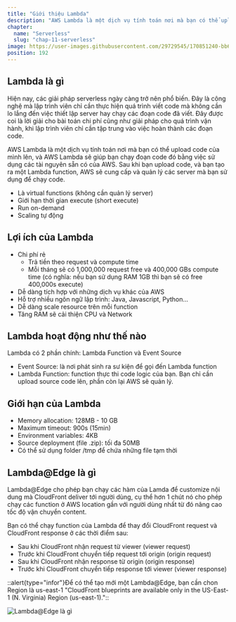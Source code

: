 ```yaml
---
title: "Giới thiệu Lambda"
description: "AWS Lambda là một dịch vụ tính toán nơi mà bạn có thể upload code của mình lên, và AWS Lambda sẽ giúp bạn chạy đoạn code đó bằng việc sử dụng các tài nguyên sẵn có của AWS. Sau khi bạn upload code, và bạn tạo ra một Lambda function, AWS sẽ cung cấp và quản lý các server mà bạn sử dụng để chạy code."
chapter:
  name: "Serverless"
  slug: "chap-11-serverless"
image: https://user-images.githubusercontent.com/29729545/170851240-bb6217ad-471d-48b5-a0f0-5e939dab7b49.png
position: 192
---
```


## Lambda là gì

Hiện nay, các giải pháp serverless ngày càng trở nên phổ biến. Đây là công nghệ mà lập trình viên chỉ cần thực hiện quá trình viết code mà không cần lo lắng đến việc thiết lập server hay chạy các đoạn code đã viết. Đây được coi là lời giải cho bài toán chi phí cũng như giải pháp cho quá trình vận hành, khi lập trình viên chỉ cần tập trung vào việc hoàn thành các đoạn code.

AWS Lambda là một dịch vụ tính toán nơi mà bạn có thể upload code của mình lên, và AWS Lambda sẽ giúp bạn chạy đoạn code đó bằng việc sử dụng các tài nguyên sẵn có của AWS. Sau khi bạn upload code, và bạn tạo ra một Lambda function, AWS sẽ cung cấp và quản lý các server mà bạn sử dụng để chạy code.

- Là virtual functions (không cần quản lý server)
- Giới hạn thời gian execute (short execute)
- Run on-demand
- Scaling tự động

## Lợi ích của Lambda

- Chi phí rẻ
  - Trả tiền theo request và compute time
  - Mỗi tháng sẽ có 1,000,000 request free và 400,000 GBs compute time (có nghĩa: nếu bạn sử dụng RAM 1GB thì bạn sẽ có free 400,000s execute)
- Dễ dàng tích hợp với những dịch vụ khác của AWS
- Hỗ trợ nhiều ngôn ngữ lập trình: Java, Javascript, Python...
- Dễ dàng scale resource trên mỗi function
- Tăng RAM sẽ cải thiện CPU và Network

## Lambda hoạt động như thế nào

Lambda có 2 phần chính: Lambda Function và Event Source

- Event Source: là nơi phát sinh ra sư kiện để gọi đến Lambda function
- Lambda Function: function thực thi code logic của bạn. Bạn chỉ cần upload source code lên, phần còn lại AWS sẽ quản lý.

## Giới hạn của Lambda

- Memory allocation: 128MB - 10 GB
- Maximum timeout: 900s (15min)
- Environment variables: 4KB
- Source deployment (file .zip): tối đa 50MB
- Có thể sử dụng folder /tmp để chứa những file tạm thời

## Lambda@Edge là gì

Lambda@Edge cho phép bạn chạy các hàm của Lamda để customize nội dung mà CloudFront deliver tới người dùng, cụ thể hơn 1 chút nó cho phép chạy các function ở AWS location gần với người dùng nhất từ đó nâng cao tốc độ vận chuyển content.

Bạn có thể chạy function của Lambda để thay đổi CloudFront request và CloudFront response ở các thời điểm sau:

- Sau khi CloudFront nhận request từ viewer (viewer request)
- Trước khi CloudFront chuyển tiếp request tới origin (origin request)
- Sau khi CloudFront nhận response từ origin (origin response)
- Trước khi CloudFront chuyển tiếp response tới viewer (viewer response)

::alert{type="infor"}Để có thể tạo mới một Lambda@Edge, bạn cần chon Region là us-east-1
"CloudFront blueprints are available only in the US-East-1 (N. Virginia) Region (us-east-1)."::

![Lambda@Edge là gì](https://user-images.githubusercontent.com/29729545/170851240-bb6217ad-471d-48b5-a0f0-5e939dab7b49.png)
